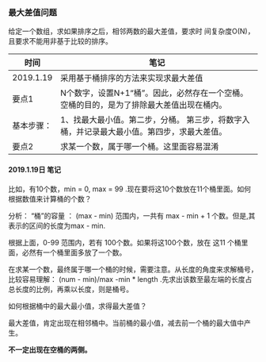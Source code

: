 ### 最大差值问题

给定一个数组，求如果排序之后，相邻两数的最大差值，要求时
间复杂度O(N)，且要求不能用非基于比较的排序。


| 时间 | 笔记 |
|---|---|
|2019.1.19|采用基于桶排序的方法来实现求最大差值|
|要点1|N个数字，设置N+1“桶”。因此，必然存在一个空桶。空桶的目的，是为了排除最大差值出现在桶内。|
|  基本步骤： |1、找最大最小值。第二步，分桶。 第三步，将数字入桶，并记录最大最小值。第四步，求最大差值。|
|要点2|求某一个数，属于哪一个桶。这里面容易混淆|

#### 2019.1.19日 笔记
比如，有10个数，min = 0, max = 99 .现在要将这10个数放在11个桶里面。如何根据数值来计算桶的个数？

分析：
“桶”的容量 ： (max - min) 范围内，一共有 max - min + 1 个数。但是,其表示的区间的长度为max - min.

根据上面，0-99 范围内，若有 100个数。如果将这100个数，放在 这11 个桶里面，必然有一个桶里面多放了一个数。
 
在求某一个数，最终属于哪一个桶的时候，需要注意。从长度的角度来求解桶号，比较容易理解：
(num - min)/max -min * length .先求出该数至最左端的长度占总长度的比例，再乘以长度，则是桶号。

如何根据桶中的最大最小值，求得最大差值？

最大差值，肯定出现在相邻桶中。当前桶的最小值，减去前一个桶的最大值中产生。

**不一定出现在空桶的两侧。**

